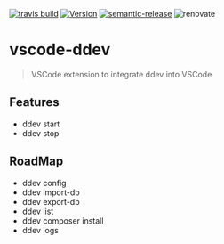 [![travis build](https://img.shields.io/travis/com/SimonSiefke/vscode-ddev.svg?style=flat-square)](https://travis-ci.com/SimonSiefke/vscode-ddev) [![Version](https://vsmarketplacebadge.apphb.com/version/SimonSiefke.ddev.svg)](https://marketplace.visualstudio.com/items?itemName=SimonSiefke.ddev) [![semantic-release](https://img.shields.io/badge/%20%20%F0%9F%93%A6%F0%9F%9A%80-semantic--release-e10079.svg?style=flat-square)](https://github.com/semantic-release/semantic-release) ![renovate](https://badges.renovateapi.com/github/SimonSiefke/vscode-ddev)

# vscode-ddev

> VSCode extension to integrate ddev into VSCode

## Features

- ddev start
- ddev stop

## RoadMap

- ddev config
- ddev import-db
- ddev export-db
- ddev list
- ddev composer install
- ddev logs

